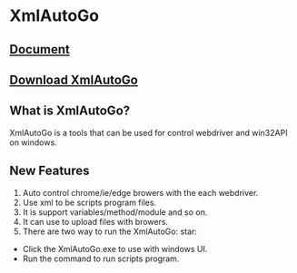 # XmlAutoGo

## <a href="#">Document</a>

## <a href="#">Download XmlAutoGo</a>

## What is XmlAutoGo?
XmlAutoGo is a tools that can be used for control webdriver and win32API on windows.

## New Features
1. Auto control chrome/ie/edge browers with the each webdriver.
2. Use xml to be scripts program files.
3. It is support variables/method/module and so on.
4. It can use to upload files with browers.
5. There are two way to run the XmlAutoGo:
star:
  - Click the XmlAutoGo.exe to use with windows UI.
  - Run the command to run scripts program.


